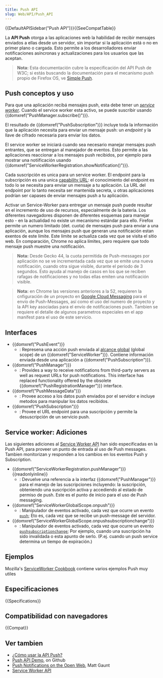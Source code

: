 ```yaml
---
title: Push API
slug: Web/API/Push_API
---
```


{{DefaultAPISidebar("Push API")}}{{SeeCompatTable}}

La **API Push** otorga a las aplicaciones web la habilidad de recibir mensajes enviados a ellas desde un servidor, sin importar si la aplicación está o no en primer plano o cargada. Esto permite a los desarrolladores enviar notificaciones asíncronas y actualizaciones para los usuarios que las aceptan.

> **Nota:** Esta documentación cubre la especificación del API Push de W3C; si estás buscando la documentación para el mecanismo push propio de Firefox OS, ve [Simple Push](/es/docs/Web/API/Simple_Push_API).

## Push conceptos y uso

Para que una aplicación recibá mensajes push, esta debe tener un _[service worker](/es/docs/Web/API/ServiceWorker_API)_. Cuando el service worker esta activo, se puede suscribir usando {{domxref("PushManager.subscribe()")}}.

El resultado de {{domxref("PushSubscription")}} incluye toda la información que la aplicación necesita para enviar un mensaje push: un _endpoint_ y la llave de cifrado necesaria para enviar los datos.

El service worker se iniciará cuando sea necesario manejar mensajes push entrantes, que se entregan al manejador de eventos. Esto permite a las aplicaciones reaccionar a los mensajes push recibidos, por ejemplo para mostrar una notiificación usando {{domxref("ServiceWorkerRegistration.showNotification()")}}.

Cada suscripción es unica para un service worker. El endpoint para la subscripción es una unica [capability URL](http://www.w3.org/TR/capability-urls/): el conocimiento del endpoint es todo lo se necesita para enviar un mensaje a tu aplicación. La URL del endpoint por lo tanto necesita ser mantenida secreta, u otras aplicaciones podrían ser capases de enviar mensajes push a tu aplicación.

Activar un Service-Worker para entregar un mensaje push puede resultar en el incremento de uso de recursos, especialmente de la batería. Los diferentes navegadores disponen de diferentes esquemas para manejar esto - en la actualidad no existe un mecanismo estándar para ello. Firefox permite un numero limitado (det. cuota) de mensajes push para enviar a una aplicación, aunque los mensajes push que generan una notificación estan exentos de este límite. Este límite se actualiza cada vez que se visita el sitio web. En comparación, Chrome no aplica límites, pero requiere que todo mensaje push muestre una notificación.

> **Nota:** Desde Gecko 44, la cuota permitida de Push-messages por aplicación no se ve incrementada cada vez que se emite una nueva notificación, cuando otra sigue visible, durante el periodo de 3 segundos. Esto ayuda al manejo de casos en los que se reciben rafagas de notificaciones y no todas ellas emiten una notificación visible.

> **Nota:** en Chrome las versiones anteriores a la 52, requieren la cnfiguración de un proyecto en [Google Cloud Messaging](https://developers.google.com/cloud-messaging/) para el envío de Push-Messages, así como el uso del numero de proyecto y la API key asociadas para el envío de notificaciones push. Tambien se requiere el detalle de algunos parametros especiales en el app manifest para el uso de este servicio.

## Interfaces

- {{domxref("PushEvent")}}
  - : Represena una acción push enviada al [alcance global](/es/docs/Web/API/ServiceWorkerGlobalScope) (global scope) de un {{domxref("ServiceWorker")}}. Contiene información enviada desde una aplicación a {{domxref("PushSubscription")}}.
- {{domxref("PushManager")}}
  - : Provides a way to receive notifications from third-party servers as well as request URLs for push notifications. This interface has replaced functionality offered by the obsolete {{domxref("PushRegistrationManager")}} interface.
- {{domxref("PushMessageData")}}
  - : Provee acceso a los datos push enviados por el servidor e incluye metodos para manipular los datos recibidos.
- {{domxref("PushSubscription")}}
  - : Provee el URL endpoint para una suscripción y permite la desuscripción de un servicio push.

## Service worker: Adiciones

Las siguientes adiciones al [Service Worker API](/es/docs/Web/API/Service_Worker_API) han sido especificadas en la Push API, para proveer un punto de entrada al uso de Push messages. Tambien monitorizan y responden a los cambios en los eventos Push y Subscription.

- {{domxref("ServiceWorkerRegistration.pushManager")}} {{readonlyinline}}
  - : Devuelve una referencia a la interfaz {{domxref("PushManager")}} para el manejo de las suscripciones incluyendo: la suscripción, obteniendo una suscripción activa y accediendo al estado de permiso de push. Este es el punto de inicio para el uso de Push messaging.
- {{domxref("ServiceWorkerGlobalScope.onpush")}}
  - : Manipulador de eventos activado, cada vez que ocurre un evento [`push`](/es/docs/Web/Reference/Events/push); Eto es, cada vez que se recibe un push-message del servidor.
- {{domxref("ServiceWorkerGlobalScope.onpushsubscriptionchange")}}
  - : Manipulador de eventos activado, cada vez que ocurre un evento [`pushsubscriptionchange`](/es/docs/Web/Reference/Events/pushsubscriptionchange); Por ejemplo, cuando una suscripción ha sido invalidada o esta apunto de serlo. (P.ej. cuando un push service determina un tiempo de expiración.)

## Ejemplos

Mozilla's [ServiceWorker Cookbook](https://github.com/mdn/serviceworker-cookbook/) contiene varios ejemplos Push muy utiles

## Especificaciones

{{Specifications}}

## Compatibilidad con navegadores

{{Compat}}

## Ver tambien

- [¿Cómo usar la API Push?](/es/docs/Web/API/Push_API/Using_the_Push_API)
- [Push API Demo](https://github.com/chrisdavidmills/push-api-demo), on Github
- [Push Notifications on the Open Web](http://updates.html5rocks.com/2015/03/push-notificatons-on-the-open-web), Matt Gaunt
- [Service Worker API](/es/docs/Web/API/Service_Worker_API)
